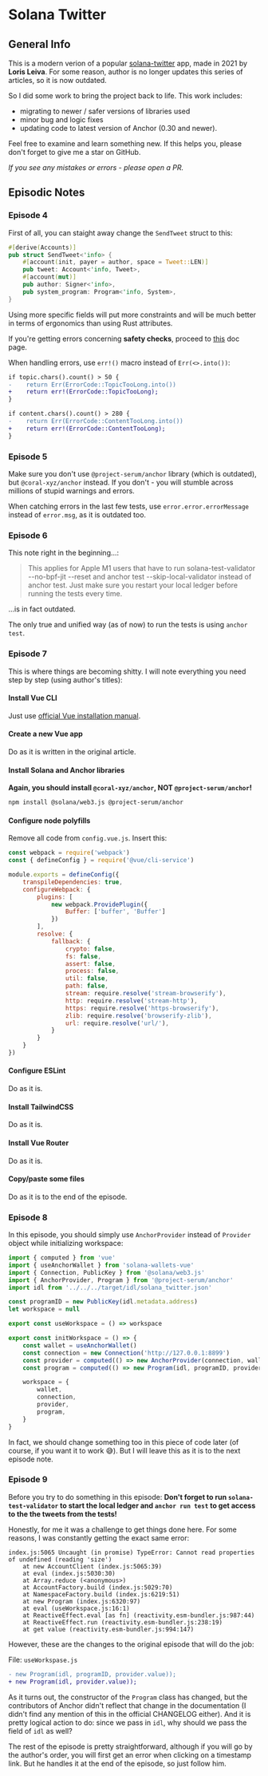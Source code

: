 # Solana Twitter

## General Info

This is a modern verion of a popular [solana-twitter](https://lorisleiva.com/create-a-solana-dapp-from-scratch)
app, made in 2021 by **Loris Leiva**. For some reason, author
is no longer updates this series of articles, so it is now outdated.

So I did some work to bring the project back to life.
This work includes:

- migrating to newer / safer versions of libraries used
- minor bug and logic fixes
- updating code to latest version of Anchor (0.30 and newer).

Feel free to examine and learn something new. If this helps you, 
please don't forget to give me a star on GitHub.

*If you see any mistakes or errors - please open a PR.*

## Episodic Notes

### Episode 4

First of all, you can staight away change the `SendTweet` struct
to this:

```rust
#[derive(Accounts)]
pub struct SendTweet<'info> {
    #[account(init, payer = author, space = Tweet::LEN)]
    pub tweet: Account<'info, Tweet>,
    #[account(mut)]
    pub author: Signer<'info>,
    pub system_program: Program<'info, System>,
}
```

Using more specific fields will put more constraints and will be 
much better in terms of ergonomics than using Rust attributes.

If you're getting errors concerning **safety checks**, proceed to
[this](https://www.anchor-lang.com/docs/the-accounts-struct#safety-checks)
doc page.

When handling errors, use `err!()` macro instead of `Err(<>.into())`:

```diff
if topic.chars().count() > 50 {
-    return Err(ErrorCode::TopicTooLong.into())
+    return err!(ErrorCode::TopicTooLong);
}

if content.chars().count() > 280 {
-    return Err(ErrorCode::ContentTooLong.into())
+    return err!(ErrorCode::ContentTooLong);
}
```

### Episode 5

Make sure you don't use `@project-serum/anchor` library (which is
outdated), but `@coral-xyz/anchor` instead. If you don't - you will
stumble across millions of stupid warnings and errors.

When catching errors in the last few tests, use `error.error.errorMessage`
instead of `error.msg`, as it is outdated too.

### Episode 6

This note right in the beginning...:

> This applies for Apple M1 users that have to run 
solana-test-validator --no-bpf-jit --reset and anchor 
test --skip-local-validator instead of anchor test. 
Just make sure you restart your local ledger before 
running the tests every time.

...is in fact outdated.

The only true and unified way (as of now) to run the tests is using
`anchor test`. 

### Episode 7

This is where things are becoming shitty. I will note everything you
need step by step (using author's titles):

#### Install Vue CLI

Just use [official Vue installation manual](https://cli.vuejs.org/guide/installation.html).

#### Create a new Vue app

Do as it is written in the original article.

#### Install Solana and Anchor libraries

**Again, you should install `@coral-xyz/anchor`, 
NOT `@project-serum/anchor`!**

```sh
npm install @solana/web3.js @project-serum/anchor
```

#### Configure node polyfills

Remove all code from `config.vue.js`. Insert this:

```js
const webpack = require('webpack')
const { defineConfig } = require('@vue/cli-service')

module.exports = defineConfig({
    transpileDependencies: true,
    configureWebpack: {
        plugins: [
            new webpack.ProvidePlugin({
                Buffer: ['buffer', 'Buffer']
            })
        ],
        resolve: {
            fallback: {
                crypto: false,
                fs: false,
                assert: false,
                process: false,
                util: false,
                path: false,
                stream: require.resolve('stream-browserify'),
                http: require.resolve('stream-http'),
                https: require.resolve('https-browserify'),
                zlib: require.resolve('browserify-zlib'),
                url: require.resolve('url/'),
            }
        }
    }
})
```

#### Configure ESLint

Do as it is.

#### Install TailwindCSS

Do as it is.

#### Install Vue Router

Do as it is.

#### Copy/paste some files

Do as it is to the end of the episode.

### Episode 8

In this episode, you should simply use `AnchorProvider` instead of
`Provider` object while initializing workspace:

```js
import { computed } from 'vue'
import { useAnchorWallet } from 'solana-wallets-vue'
import { Connection, PublicKey } from '@solana/web3.js'
import { AnchorProvider, Program } from '@project-serum/anchor'
import idl from '../../../target/idl/solana_twitter.json'

const programID = new PublicKey(idl.metadata.address)
let workspace = null

export const useWorkspace = () => workspace

export const initWorkspace = () => {
    const wallet = useAnchorWallet()
    const connection = new Connection('http://127.0.0.1:8899')
    const provider = computed(() => new AnchorProvider(connection, wallet.value))
    const program = computed(() => new Program(idl, programID, provider.value))

    workspace = {
        wallet,
        connection,
        provider,
        program,
    }
}
```

In fact, we should change something too in this piece of code later
(of course, if you want it to work 😅). But I will leave this as it
is to the next episode note.

### Episode 9
Before you try to do something in this episode: **Don't forget to run 
`solana-test-validator` to start the local ledger and 
`anchor run test` to get access to the the tweets from the tests!**

Honestly, for me it was a challenge to get things done here. For
some reasons, I was constantly getting the exact same error:

```
index.js:5065 Uncaught (in promise) TypeError: Cannot read properties of undefined (reading 'size')
    at new AccountClient (index.js:5065:39)
    at eval (index.js:5030:30)
    at Array.reduce (<anonymous>)
    at AccountFactory.build (index.js:5029:70)
    at NamespaceFactory.build (index.js:6219:51)
    at new Program (index.js:6320:97)
    at eval (useWorkspace.js:16:1)
    at ReactiveEffect.eval [as fn] (reactivity.esm-bundler.js:987:44)
    at ReactiveEffect.run (reactivity.esm-bundler.js:238:19)
    at get value (reactivity.esm-bundler.js:994:147)
```

However, these are the changes to the original episode that will do
the job:

File: `useWorkspase.js`
```diff
- new Program(idl, programID, provider.value));
+ new Program(idl, provider.value));
```

As it turns out, the constructor of the `Program` class has changed,
but the contributors of Anchor didn't reflect that change in the
documentation (I didn't find any mention of this in the official
CHANGELOG either). And it is pretty logical action to do: 
since we pass in `idl`, why should we pass the field of `idl` as well?

The rest of the episode is pretty straightforward, although if you
will go by the author's order, you will first get an error when 
clicking on a timestamp link. But he handles it at the end of the
episode, so just follow him.

